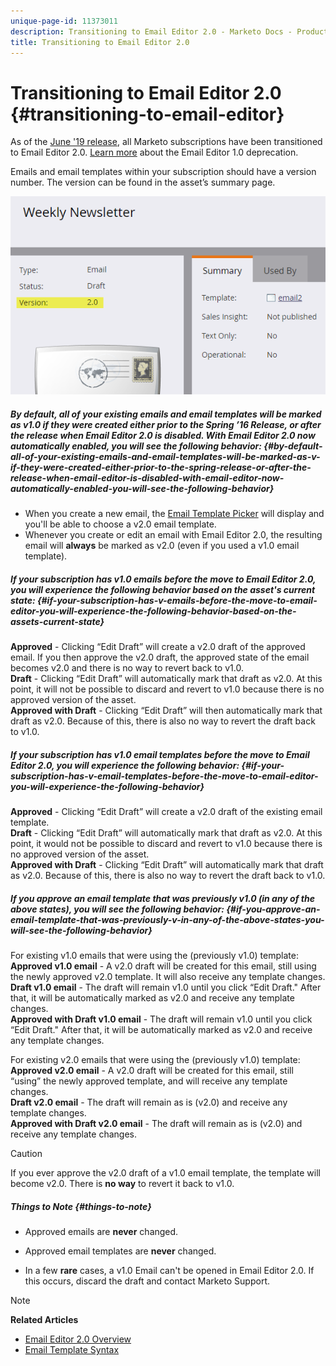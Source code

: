 ```yaml
---
unique-page-id: 11373011
description: Transitioning to Email Editor 2.0 - Marketo Docs - Product Documentation
title: Transitioning to Email Editor 2.0
---
```


# Transitioning to Email Editor 2.0 {#transitioning-to-email-editor}

As of the [June '19 release](../../../../release-notes/2016/release-notes-spring-16.md), all Marketo subscriptions have been transitioned to Email Editor 2.0. [Learn more](https://nation.marketo.com/docs/DOC-7038) about the Email Editor 1.0 deprecation.

Emails and email templates within your subscription should have a version number. The version can be found in the asset’s summary page.

![](assets/five-5.png)

##### By default, all of your existing emails and email templates will be marked as v1.0 if they were created either prior to the Spring ’16 Release, or after the release when Email Editor 2.0 is disabled. With Email Editor 2.0 now automatically enabled, you will see the following behavior: {#by-default-all-of-your-existing-emails-and-email-templates-will-be-marked-as-v-if-they-were-created-either-prior-to-the-spring-release-or-after-the-release-when-email-editor-is-disabled-with-email-editor-now-automatically-enabled-you-will-see-the-following-behavior}

* When you create a new email, the [Email Template Picker](email-template-picker-overview.md) will display and you'll be able to choose a v2.0 email template. 
* Whenever you create or edit an email with Email Editor 2.0, the resulting email will **always** be marked as v2.0 (even if you used a v1.0 email template).

##### If your subscription has v1.0 emails before the move to Email Editor 2.0, you will experience the following behavior based on the asset's current state: {#if-your-subscription-has-v-emails-before-the-move-to-email-editor-you-will-experience-the-following-behavior-based-on-the-assets-current-state}

**Approved** - Clicking “Edit Draft” will create a v2.0 draft of the approved email. If you then approve the v2.0 draft, the approved state of the email becomes v2.0 and there is no way to revert back to v1.0.  
**Draft** - Clicking “Edit Draft” will automatically mark that draft as v2.0. At this point, it will not be possible to discard and revert to v1.0 because there is no approved version of the asset.   
**Approved with Draft** - Clicking “Edit Draft” will then automatically mark that draft as v2.0. Because of this, there is also no way to revert the draft back to v1.0.

##### If your subscription has v1.0 email templates before the move to Email Editor 2.0, you will experience the following behavior: {#if-your-subscription-has-v-email-templates-before-the-move-to-email-editor-you-will-experience-the-following-behavior}

**Approved** - Clicking “Edit Draft” will create a v2.0 draft of the existing email template.   
**Draft** - Clicking “Edit Draft” will automatically mark that draft as v2.0. At this point, it would not be possible to discard and revert to v1.0 because there is no approved version of the asset.   
**Approved with Draft** - Clicking “Edit Draft” will automatically mark that draft as v2.0. Because of this, there is also no way to revert the draft back to v1.0.

##### If you approve an email template that was previously v1.0 (in any of the above states), you will see the following behavior: {#if-you-approve-an-email-template-that-was-previously-v-in-any-of-the-above-states-you-will-see-the-following-behavior}

For existing v1.0 emails that were using the (previously v1.0) template:  
**Approved v1.0 email** - A v2.0 draft will be created for this email, still using the newly approved v2.0 template. It will also receive any template changes.  
**Draft v1.0 email** - The draft will remain v1.0 until you click “Edit Draft." After that, it will be automatically marked as v2.0 and receive any template changes.  
**Approved with Draft v1.0 email** - The draft will remain v1.0 until you click “Edit Draft." After that, it will be automatically marked as v2.0 and receive any template changes.

For existing v2.0 emails that were using the (previously v1.0) template:  
**Approved v2.0 email** - A v2.0 draft will be created for this email, still “using” the newly approved template, and will receive any template changes.  
**Draft v2.0 email** - The draft will remain as is (v2.0) and receive any template changes.  
**Approved with Draft v2.0 email** - The draft will remain as is (v2.0) and receive any template changes.

>[!CAUTION]
>
>If you ever approve the v2.0 draft of a v1.0 email template, the template will become v2.0. There is **no way** to revert it back to v1.0.

##### Things to Note {#things-to-note}

* Approved emails are **never** changed.

* Approved email templates are **never** changed.

* In a few **rare** cases, a v1.0 Email can't be opened in Email Editor 2.0. If this occurs, discard the draft and contact Marketo Support.

>[!NOTE]
>
>**Related Articles**
>
>* [Email Editor 2.0 Overview](http://docs.marketo.com/display/docs/assets/email-editor-v2.0-overview)
>* [Email Template Syntax](email-template-syntax.md)
>

